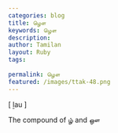 ```yaml
---
categories: blog
title: ழௌ
keywords: ழௌ
description: 
author: Tamilan
layout: Ruby
tags: 
 
permalink: ழௌ
featured: /images/ttak-48.png
---
```

  
[ ḻau ]  
  
The compound of ழ் and ஔ
